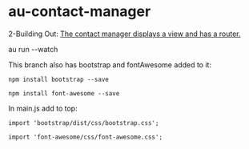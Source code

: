 # au-contact-manager

2-Building Out: [The contact manager displays a view and has a router.](https://aurelia.io/#building-out-the-default-route)

au run --watch

This branch also has bootstrap and fontAwesome added to it:

  `npm install bootstrap --save`
  
  `npm install font-awesome --save`

In main.js add to top: 

  `import 'bootstrap/dist/css/bootstrap.css';`
  
  `import 'font-awesome/css/font-awesome.css';`
